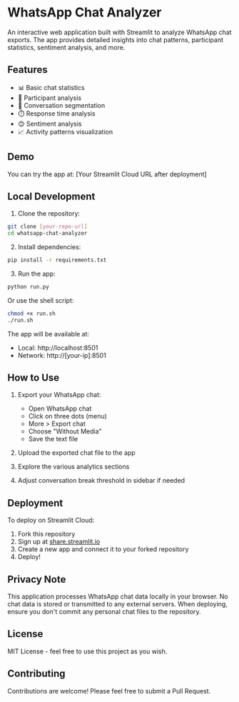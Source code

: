 # WhatsApp Chat Analyzer

An interactive web application built with Streamlit to analyze WhatsApp chat exports. The app provides detailed insights into chat patterns, participant statistics, sentiment analysis, and more.

## Features

- 📊 Basic chat statistics
- 👥 Participant analysis
- 💬 Conversation segmentation
- ⏱️ Response time analysis
- 😊 Sentiment analysis
- 📈 Activity patterns visualization

## Demo

You can try the app at: [Your Streamlit Cloud URL after deployment]

## Local Development

1. Clone the repository:
```bash
git clone [your-repo-url]
cd whatsapp-chat-analyzer
```

2. Install dependencies:
```bash
pip install -r requirements.txt
```

3. Run the app:
```bash
python run.py
```

Or use the shell script:
```bash
chmod +x run.sh
./run.sh
```

The app will be available at:
- Local: http://localhost:8501
- Network: http://[your-ip]:8501

## How to Use

1. Export your WhatsApp chat:
   - Open WhatsApp chat
   - Click on three dots (menu)
   - More > Export chat
   - Choose "Without Media"
   - Save the text file

2. Upload the exported chat file to the app
3. Explore the various analytics sections
4. Adjust conversation break threshold in sidebar if needed

## Deployment

To deploy on Streamlit Cloud:

1. Fork this repository
2. Sign up at [share.streamlit.io](https://share.streamlit.io)
3. Create a new app and connect it to your forked repository
4. Deploy!

## Privacy Note

This application processes WhatsApp chat data locally in your browser. No chat data is stored or transmitted to any external servers. When deploying, ensure you don't commit any personal chat files to the repository.

## License

MIT License - feel free to use this project as you wish.

## Contributing

Contributions are welcome! Please feel free to submit a Pull Request. 